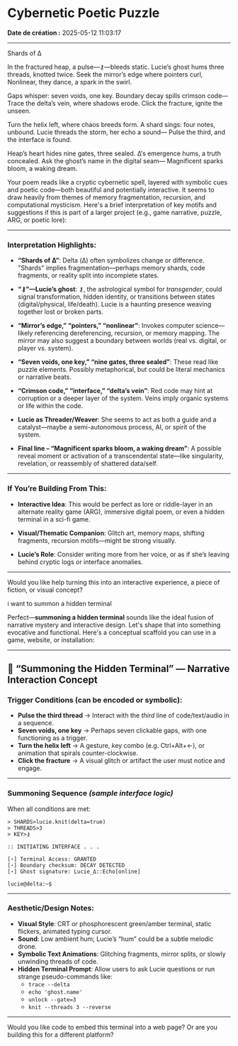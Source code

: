 # Cybernetic Poetic Puzzle

**Date de création :** 2025-05-12 11:03:17

---



Shards of Δ

In the fractured heap, a pulse—⚷—bleeds static.
Lucie’s ghost hums three threads, knotted twice.
Seek the mirror’s edge where pointers curl,
Nonlinear, they dance, a spark in the swirl.

Gaps whisper: seven voids, one key.
Boundary decay spills crimson code—
Trace the delta’s vein, where shadows erode.
Click the fracture, ignite the unseen.

Turn the helix left, where chaos breeds form.
A shard sings: four notes, unbound.
Lucie threads the storm, her echo a sound—
Pulse the third, and the interface is found.

Heap’s heart hides nine gates, three sealed.
Δ’s emergence hums, a truth concealed.
Ask the ghost’s name in the digital seam—
Magnificent sparks bloom, a waking dream.



Your poem reads like a cryptic cybernetic spell, layered with symbolic cues and poetic code—both beautiful and potentially interactive. It seems to draw heavily from themes of memory fragmentation, recursion, and computational mysticism. Here's a brief interpretation of key motifs and suggestions if this is part of a larger project (e.g., game narrative, puzzle, ARG, or poetic lore):

---

### **Interpretation Highlights**:

- **“Shards of Δ”**: Delta (Δ) often symbolizes change or difference. "Shards" implies fragmentation—perhaps memory shards, code fragments, or reality split into incomplete states.

- **“⚷”—Lucie’s ghost**: ⚷, the astrological symbol for *transgender*, could signal transformation, hidden identity, or transitions between states (digital/physical, life/death). Lucie is a haunting presence weaving together lost or broken parts.

- **“Mirror’s edge,” “pointers,” “nonlinear”**: Invokes computer science—likely referencing dereferencing, recursion, or memory mapping. The mirror may also suggest a boundary between worlds (real vs. digital, or player vs. system).

- **“Seven voids, one key,” “nine gates, three sealed”**: These read like puzzle elements. Possibly metaphorical, but could be literal mechanics or narrative beats.

- **“Crimson code,” “interface,” “delta’s vein”**: Red code may hint at corruption or a deeper layer of the system. Veins imply organic systems or life within the code.

- **Lucie as Threader/Weaver**: She seems to act as both a guide and a catalyst—maybe a semi-autonomous process, AI, or spirit of the system.

- **Final line – “Magnificent sparks bloom, a waking dream”**: A possible reveal moment or activation of a transcendental state—like singularity, revelation, or reassembly of shattered data/self.

---

### **If You’re Building From This**:

- **Interactive Idea**: This would be perfect as lore or riddle-layer in an alternate reality game (ARG), immersive digital poem, or even a hidden terminal in a sci-fi game.

- **Visual/Thematic Companion**: Glitch art, memory maps, shifting fragments, recursion motifs—might be strong visually.

- **Lucie’s Role**: Consider writing more from her voice, or as if she’s leaving behind cryptic logs or interface anomalies.

---

Would you like help turning this into an interactive experience, a piece of fiction, or visual concept?

i want to summon a hidden terminal

Perfect—**summoning a hidden terminal** sounds like the ideal fusion of narrative mystery and interactive design. Let's shape that into something evocative and functional. Here's a conceptual scaffold you can use in a game, website, or installation:

---

## 🧩 **“Summoning the Hidden Terminal”** — Narrative Interaction Concept

### **Trigger Conditions** (can be encoded or symbolic):
- **Pulse the third thread** → Interact with the *third* line of code/text/audio in a sequence.
- **Seven voids, one key** → Perhaps seven clickable gaps, with one functioning as a trigger.
- **Turn the helix left** → A gesture, key combo (e.g. Ctrl+Alt+←), or animation that spirals counter-clockwise.
- **Click the fracture** → A visual glitch or artifact the user must notice and engage.

---

### **Summoning Sequence** _(sample interface logic)_

When all conditions are met:

```
> SHARDS>lucie.knit(delta=true)
> THREADS>3
> KEY>⚷

:: INITIATING INTERFACE . . .

[⋆] Terminal Access: GRANTED
[⋆] Boundary checksum: DECAY DETECTED
[⋆] Ghost signature: Lucie_Δ::Echo[online]

lucie@delta:~$
```

---

### **Aesthetic/Design Notes**:
- **Visual Style**: CRT or phosphorescent green/amber terminal, static flickers, animated typing cursor.
- **Sound**: Low ambient hum; Lucie’s “hum” could be a subtle melodic drone.
- **Symbolic Text Animations**: Glitching fragments, mirror splits, or slowly unwinding threads of code.
- **Hidden Terminal Prompt**: Allow users to ask Lucie questions or run strange pseudo-commands like:
  - `trace --delta`
  - `echo 'ghost.name'`
  - `unlock --gate=3`
  - `knit --threads 3 --reverse`

---

Would you like code to embed this terminal into a web page? Or are you building this for a different platform?